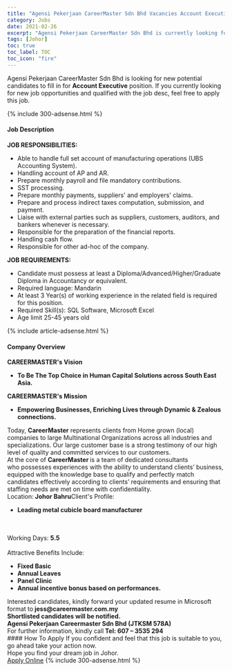 ```yaml
---
title: "Agensi Pekerjaan CareerMaster Sdn Bhd Vacancies Account Executive" 
category: Jobs 
date: 2021-02-26 
excerpt: "Agensi Pekerjaan CareerMaster Sdn Bhd is currently looking for suitable person to fill in the Account Executive which based in Johor" 
tags: [Johor] 
toc: true 
toc_label: TOC 
toc_icon: "fire" 
--- 
```


<p>Agensi Pekerjaan CareerMaster Sdn Bhd is looking for new potential candidates to fill in for <b>Account Executive</b> position. If you currently looking for new job opportunities and qualified with the job desc, feel free to apply this job.
</p>{% include 300-adsense.html %} 
<div><div><h4>Job Description</h4></div><div><div><span><div><div><div><strong>JOB RESPONSIBILITIES:</strong></div><ul><li>Able to handle full set account of manufacturing operations (UBS Accounting System).</li><li>Handling account of AP and AR.</li><li>Prepare monthly payroll and file mandatory contributions.</li><li>SST processing.</li><li>Prepare monthly payments, suppliers' and employers' claims.</li><li>Prepare and process indirect taxes computation, submission, and payment.</li><li>Liaise with external parties such as suppliers, customers, auditors, and bankers whenever is necessary.</li><li>Responsible for the preparation of the financial reports.</li><li>Handling cash flow.</li><li>Responsible for other ad-hoc of the company.</li></ul><div><strong>JOB REQUIREMENTS:</strong></div><ul><li>Candidate must possess at least a Diploma/Advanced/Higher/Graduate Diploma in Accountancy or equivalent.</li><li>Required language: Mandarin</li><li>At least 3 Year(s) of working experience in the related field is required for this position.</li><li>Required Skill(s): SQL Software, Microsoft Excel</li><li>Age limit 25-45 years old</li></ul></div></div></span></div></div></div> 
{% include article-adsense.html %} 
<div><div><h4>Company Overview</h4></div><div><div><span><div><div><div><strong>CAREERMASTER's&#160;</strong><strong>V</strong><strong>ision</strong></div><ul><li><strong>To Be The Top Choice in Human Capital Solutions across South East Asia.</strong></li></ul><div><strong>CAREERMASTER's Mission</strong></div><ul><li><strong>Empowering Businesses, Enriching Lives through Dynamic &amp; Zealous connections.</strong></li></ul><div>Today, <strong>CareerMaster</strong> represents clients from Home grown (local) companies to large Multinational Organizations across all industries&#160;and specializations. Our large customer base is a strong testimony of our high level of quality and committed services to our customers.</div><div>At the core of <strong>CareerMaster </strong>is a team of dedicated consultants who&#160;possesses experiences with the ability&#160;to understand clients&#8217; business, equipped with the knowledge base to qualify and perfectly match candidates effectively according to clients&#8217; requirements and ensuring that staffing needs are met on time with confidentiality.&#160;</div></div><div>Location:<strong> Johor Bahru</strong>Client's Profile:<ul><li><strong>Leading metal cubicle board manufacturer</strong></li></ul><br><div><br>Working Days: <strong>5.5</strong></div><br>Attractive Benefits Include:<ul><li><strong>Fixed Basic</strong></li><li><strong>Annual Leaves</strong></li><li><strong>Panel Clinic</strong></li><li><strong>Annual incentive bonus based on performances.</strong></li></ul></div><div><div>Interested candidates, kindly forward your updated resume in Microsoft format to<strong> jess@careermaster.com.my</strong></div><div><strong>Shortlisted candidates will be notified.</strong></div><strong>Agensi Pekerjaan Careermaster Sdn Bhd (JTKSM 578A)</strong><br>For further information, kindly call<strong> Tel: 607 &#8211; 3535 294</strong></div></div></span></div></div></div> 
#### How To Apply 
If you confident and feel that this job is suitable to you, go ahead take your action now. <br/> 
Hope you find your dream job in Johor. <br/> 
<a href="https://www.jobstreet.com.my/en/job/account-executive-4492653?jobId=jobstreet-my-job-4492653&" class="btn btn--info" target="_blank" rel="nofollow noopenner">Apply Online</a> 
{% include 300-adsense.html %} 